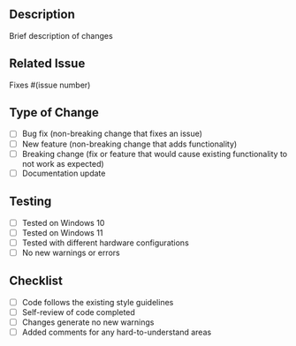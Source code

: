 ## Description
Brief description of changes

## Related Issue
Fixes #(issue number)

## Type of Change
- [ ] Bug fix (non-breaking change that fixes an issue)
- [ ] New feature (non-breaking change that adds functionality)
- [ ] Breaking change (fix or feature that would cause existing functionality to not work as expected)
- [ ] Documentation update

## Testing
- [ ] Tested on Windows 10
- [ ] Tested on Windows 11
- [ ] Tested with different hardware configurations
- [ ] No new warnings or errors

## Checklist
- [ ] Code follows the existing style guidelines
- [ ] Self-review of code completed
- [ ] Changes generate no new warnings
- [ ] Added comments for any hard-to-understand areas

